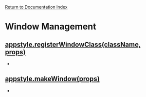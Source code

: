 [Return to Documentation Index](/README.md)

# Window Management

## [appstyle.registerWindowClass(className, props)](#register-window-class)

-

## [appstyle.makeWindow(props)](#make-window)

-
